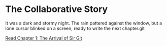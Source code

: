 # The Collaborative Story


It was a dark and stormy night. The rain pattered against the window, but a lone cursor blinked on a screen, ready to write the next chapter.git 

[Read Chapter 1: The Arrival of Sir Git](chapter_1.py)